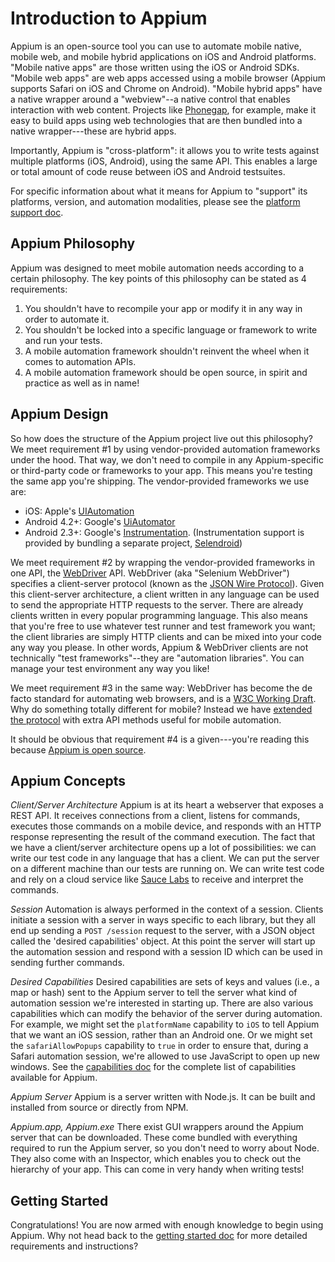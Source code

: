 # Introduction to Appium

Appium is an open-source tool you can use to automate mobile native,
mobile web, and mobile hybrid applications on iOS and Android platforms.
"Mobile native apps" are those written using the iOS or Android SDKs. "Mobile
web apps" are web apps accessed using a mobile browser (Appium supports
Safari on iOS and Chrome on Android). "Mobile hybrid apps" have a native
wrapper around a "webview"--a native control that enables interaction with
web content. Projects like [Phonegap](http://phonegap.com/), for example,
make it easy to build apps using web technologies that are then bundled into
a native wrapper---these are hybrid apps.

Importantly, Appium is "cross-platform": it allows you to write tests against
multiple platforms (iOS, Android), using the same API. This enables a large
or total amount of code reuse between iOS and Android testsuites.

For specific information about what it means for Appium to "support" its
platforms, version, and automation modalities, please see the [platform support doc](platform-support).

## Appium Philosophy

Appium was designed to meet mobile automation needs according to a certain
philosophy. The key points of this philosophy can be stated as 4 requirements:

1. You shouldn't have to recompile your app or modify it in any way in order
   to automate it.
2. You shouldn't be locked into a specific language or framework to write and
   run your tests.
3. A mobile automation framework shouldn't reinvent the wheel when it comes
   to automation APIs.
4. A mobile automation framework should be open source,
   in spirit and practice as well as in name!

## Appium Design

So how does the structure of the Appium project live out this philosophy? We
meet requirement #1 by using vendor-provided automation frameworks under the
hood. That way, we don't need to compile in any Appium-specific or
third-party code or frameworks to your app. This means you're testing the
same app you're shipping. The vendor-provided frameworks we use are:

* iOS: Apple's [UIAutomation](https://developer.apple.com/library/ios/documentation/DeveloperTools/Reference/UIAutomationRef/_index.html)
* Android 4.2+: Google's [UiAutomator](http://developer.android.com/tools/help/uiautomator/index.html)
* Android 2.3+: Google's [Instrumentation](http://developer.android.com/reference/android/app/Instrumentation.html). (Instrumentation support is provided by bundling a separate project, [Selendroid](http://selendroid.io))

We meet requirement #2 by wrapping the vendor-provided frameworks in one API,
the [WebDriver](http://docs.seleniumhq.org/projects/webdriver/) API.
WebDriver (aka "Selenium WebDriver") specifies a client-server protocol
(known as the [JSON Wire Protocol](https://code.google.com/p/selenium/wiki/JsonWireProtocol)).
Given this client-server architecture, a client written in any language can
be used to send the appropriate HTTP requests to the server. There are
already clients written in every popular programming language. This also
means that you're free to use whatever test runner and test framework you
want; the client libraries are simply HTTP clients and can be mixed into your
code any way you please. In other words, Appium & WebDriver clients are not
technically "test frameworks"--they are "automation libraries". You can
manage your test environment any way you like!

We meet requirement #3 in the same way: WebDriver has become the de facto
standard for automating web browsers, and is a [W3C Working Draft](https://dvcs.w3.org/hg/webdriver/raw-file/tip/webdriver-spec.html).
Why do something totally different for mobile? Instead we have [extended the protocol](https://code.google.com/p/selenium/source/browse/spec-draft.md?repo=mobile)
with extra API methods useful for mobile automation.

It should be obvious that requirement #4 is a given---you're reading this
because [Appium is open source](https://github.com/appium/appium).

## Appium Concepts

*Client/Server Architecture*
Appium is at its heart a webserver that exposes a REST API. It receives
connections from a client, listens for commands, executes those commands on a
mobile device, and responds with an HTTP response representing the result of
the command execution. The fact that we have a client/server architecture
opens up a lot of possibilities: we can write our test code in any language
that has a client. We can put the server on a different machine than our
tests are running on. We can write test code and rely on a cloud service
like [Sauce Labs](https://saucelabs.com/mobile) to receive and interpret the
commands.

*Session*
Automation is always performed in the context of a session. Clients initiate
a session with a server in ways specific to each library,
but they all end up sending a `POST /session` request to the server,
with a JSON object called the 'desired capabilities' object. At this point
the server will start up the automation session and respond with a session ID
which can be used in sending further commands.

*Desired Capabilities*
Desired capabilities are sets of keys and values (i.e.,
a map or hash) sent to the Appium server to tell the server what kind of
automation session we're interested in starting up. There are also various
capabilities which can modify the behavior of the server during automation.
For example, we might set the `platformName` capability to `iOS` to tell
Appium that we want an iOS session, rather than an Android one. Or we might
set the `safariAllowPopups` capability to `true` in order to ensure that,
during a Safari automation session, we're allowed to use JavaScript to open
up new windows. See the [capabilities doc](caps) for the complete list of
capabilities available for Appium.

*Appium Server*
Appium is a server written with Node.js. It can be built and installed from
source or directly from NPM.

*Appium.app, Appium.exe*
There exist GUI wrappers around the Appium server that can be downloaded.
These come bundled with everything required to run the Appium server,
so you don't need to worry about Node. They also come with an Inspector,
which enables you to check out the hierarchy of your app. This can come in
very handy when writing tests!

## Getting Started

Congratulations! You are now armed with enough knowledge to begin using
Appium. Why not head back to the [getting started doc](getting-started) for
more detailed requirements and instructions?